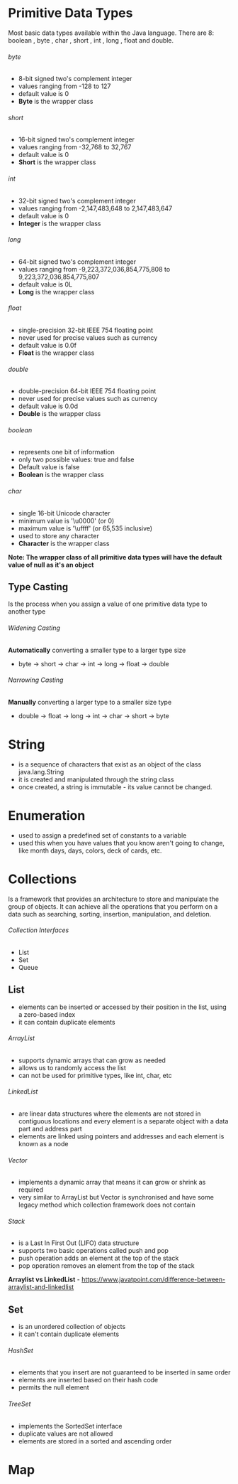 # Primitive Data Types
Most basic data types available within the Java language. There are 8: boolean , byte , char , short , int , long , float and double.

###### byte
- 8-bit signed two's complement integer
- values ranging from -128 to 127
- default value is 0
- **Byte** is the wrapper class

###### short
- 16-bit signed two's complement integer
- values ranging from -32,768 to 32,767
- default value is 0
- **Short** is the wrapper class

###### int
- 32-bit signed two's complement integer
- values ranging from -2,147,483,648 to 2,147,483,647
- default value is 0
- **Integer** is the wrapper class

###### long
- 64-bit signed two's complement integer
- values ranging from -9,223,372,036,854,775,808 to 9,223,372,036,854,775,807
- default value is 0L
- **Long** is the wrapper class

###### float
- single-precision 32-bit IEEE 754 floating point
- never used for precise values such as currency
- default value is 0.0f
- **Float** is the wrapper class

###### double
- double-precision 64-bit IEEE 754 floating point
- never used for precise values such as currency
- default value is 0.0d
- **Double** is the wrapper class

###### boolean
- represents one bit of information
- only two possible values: true and false
- Default value is false
- **Boolean** is the wrapper class

###### char
- single 16-bit Unicode character
- minimum value is '\u0000' (or 0)
- maximum value is '\uffff' (or 65,535 inclusive)
- used to store any character
- **Character** is the wrapper class

**Note: The wrapper class of all primitive data types will have the default value of null as it's an object**

## Type Casting
Is the process when you assign a value of one primitive data type to another type
###### Widening Casting
**Automatically** converting a smaller type to a larger type size
- byte -> short -> char -> int -> long -> float -> double
###### Narrowing Casting
**Manually** converting a larger type to a smaller size type
- double -> float -> long -> int -> char -> short -> byte

# String
- is a sequence of characters that exist as an object of the class java.lang.String
- it is created and manipulated through the string class
- once created, a string is immutable - its value cannot be changed.

# Enumeration
- used to assign a predefined set of constants to a variable
- used this when you have values that you know aren't going to change, like month days, days, colors, deck of cards, etc.

# Collections
Is a framework that provides an architecture to store and manipulate the group of objects. It can achieve all the operations that you perform on a data such as searching, sorting, insertion, manipulation, and deletion.
###### Collection Interfaces
- List
- Set
- Queue

## List
- elements can be inserted or accessed by their position in the list, using a zero-based index
- it can contain duplicate elements

###### ArrayList
- supports dynamic arrays that can grow as needed
- allows us to randomly access the list
- can not be used for primitive types, like int, char, etc

###### LinkedList
- are linear data structures where the elements are not stored in contiguous locations and every element is a separate object with a data part and address part
- elements are linked using pointers and addresses and each element is known as a node

###### Vector
- implements a dynamic array that means it can grow or shrink as required
- very similar to ArrayList but Vector is synchronised and have some legacy method which collection framework does not contain

###### Stack
- is a Last In First Out (LIFO) data structure
- supports two basic operations called push and pop
- push operation adds an element at the top of the stack
- pop operation removes an element from the top of the stack

**Arraylist vs LinkedList** - https://www.javatpoint.com/difference-between-arraylist-and-linkedlist

## Set
- is an unordered collection of objects
- it can't contain duplicate elements

###### HashSet
- elements that you insert are not guaranteed to be inserted in same order
- elements are inserted based on their hash code
- permits the null element

###### TreeSet
- implements the SortedSet interface
- duplicate values are not allowed
- elements are stored in a sorted and ascending order

# Map

